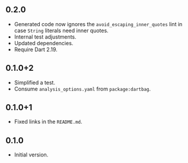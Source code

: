 ## 0.2.0

* Generated code now ignores the `avoid_escaping_inner_quotes` lint in case
  `String` literals need inner quotes. 
* Internal test adjustments.
* Updated dependencies.
* Require Dart 2.19.

## 0.1.0+2

* Simplified a test.
* Consume `analysis_options.yaml` from `package:dartbag`.

## 0.1.0+1

* Fixed links in the `README.md`.

## 0.1.0

* Initial version.
